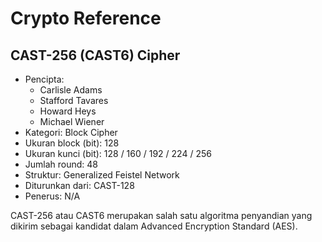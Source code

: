 # Crypto Reference

## CAST-256 (CAST6) Cipher

* Pencipta:
    - Carlisle Adams
    - Stafford Tavares
    - Howard Heys
    - Michael Wiener
* Kategori: Block Cipher
* Ukuran block (bit): 128
* Ukuran kunci (bit): 128 / 160 / 192 / 224 / 256
* Jumlah round: 48
* Struktur: Generalized Feistel Network
* Diturunkan dari: CAST-128
* Penerus: N/A

CAST-256 atau CAST6 merupakan salah satu algoritma penyandian yang dikirim sebagai kandidat dalam Advanced Encryption Standard (AES).